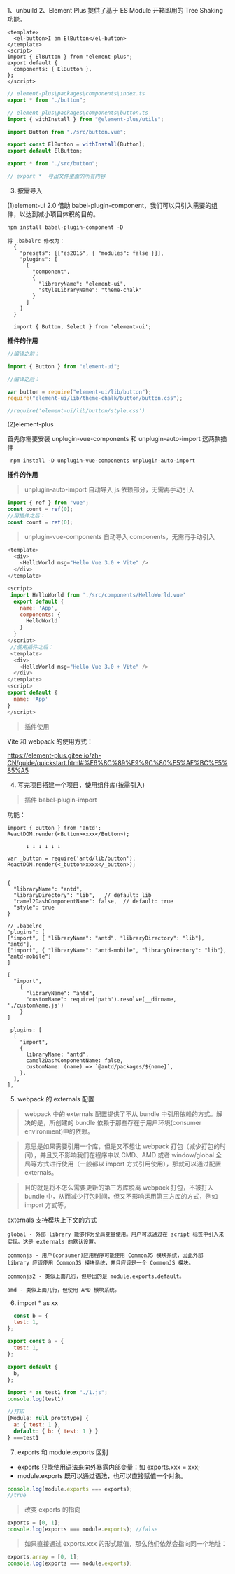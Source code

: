 1、unbuild
2、Element Plus 提供了基于 ES Module 开箱即用的 Tree Shaking 功能。

```vue
<template>
  <el-button>I am ElButton</el-button>
</template>
<script>
import { ElButton } from "element-plus";
export default {
  components: { ElButton },
};
</script>
```

```js
// element-plus\packages\components\index.ts
export * from "./button";
```

```js
// element-plus\packages\components\button.ts
import { withInstall } from "@element-plus/utils";

import Button from "./src/button.vue";

export const ElButton = withInstall(Button);
export default ElButton;

export * from "./src/button";

// export *  导出文件里面的所有内容
```

3. 按需导入

(1)element-ui 2.0
借助 babel-plugin-component，我们可以只引入需要的组件，以达到减小项目体积的目的。

```
npm install babel-plugin-component -D
```

```
将 .babelrc 修改为：
  {
    "presets": [["es2015", { "modules": false }]],
    "plugins": [
      [
        "component",
        {
          "libraryName": "element-ui",
          "styleLibraryName": "theme-chalk"
        }
      ]
    ]
  }
```

```
  import { Button, Select } from 'element-ui';
```

**插件的作用**

```js
//编译之前：

import { Button } from "element-ui";

//编译之后：

var button = require("element-ui/lib/button");
require("element-ui/lib/theme-chalk/button/button.css");

//require('element-ui/lib/button/style.css')
```

(2)element-plus

首先你需要安装 unplugin-vue-components 和 unplugin-auto-import 这两款插件

```
 npm install -D unplugin-vue-components unplugin-auto-import
```

**插件的作用**

> unplugin-auto-import 自动导入 js 依赖部分，无需再手动引入

```js
import { ref } from "vue";
const count = ref(0);
//用插件之后：
const count = ref(0);
```

> unplugin-vue-components 自动导入 components，无需再手动引入

```js
<template>
  <div>
    <HelloWorld msg="Hello Vue 3.0 + Vite" />
  </div>
</template>

<script>
 import HelloWorld from './src/components/HelloWorld.vue'
  export default {
    name: 'App',
    components: {
      HelloWorld
    }
  }
</script>
 //使用插件之后：
 <template>
  <div>
    <HelloWorld msg="Hello Vue 3.0 + Vite" />
  </div>
</template>
<script>
export default {
  name: 'App'
}
</script>
```

> 插件使用

Vite 和 webpack 的使用方式：

https://element-plus.gitee.io/zh-CN/guide/quickstart.html#%E6%8C%89%E9%9C%80%E5%AF%BC%E5%85%A5

4. 写完项目搭建一个项目，使用组件库(按需引入)

> 插件 babel-plugin-import

功能：

```
import { Button } from 'antd';
ReactDOM.render(<Button>xxxx</Button>);

      ↓ ↓ ↓ ↓ ↓ ↓

var _button = require('antd/lib/button');
ReactDOM.render(<_button>xxxx</_button>);


{
  "libraryName": "antd",
  "libraryDirectory": "lib",   // default: lib
  "camel2DashComponentName": false,  // default: true
  "style": true
}

```

```
// .babelrc
"plugins": [
["import", { "libraryName": "antd", "libraryDirectory": "lib"}, "antd"],
["import", { "libraryName": "antd-mobile", "libraryDirectory": "lib"}, "antd-mobile"]
]

[
  "import",
    {
      "libraryName": "antd",
      "customName": require('path').resolve(__dirname, './customName.js')
    }
]

 plugins: [
  [
    "import",
    {
      libraryName: "antd",
      camel2DashComponentName: false,
      customName: (name) => `@antd/packages/${name}`,
    },
  ],
],
```

5. webpack 的 externals 配置

> webpack 中的 externals 配置提供了不从 bundle 中引用依赖的方式。解决的是，所创建的 bundle 依赖于那些存在于用户环境(consumer environment)中的依赖。

> 意思是如果需要引用一个库，但是又不想让 webpack 打包（减少打包的时间），并且又不影响我们在程序中以 CMD、AMD 或者 window/global 全局等方式进行使用（一般都以 import 方式引用使用），那就可以通过配置 externals。

> 目的就是将不怎么需要更新的第三方库脱离 webpack 打包，不被打入 bundle 中，从而减少打包时间，但又不影响运用第三方库的方式，例如 import 方式等。

externals 支持模块上下文的方式

```
global - 外部 library 能够作为全局变量使用。用户可以通过在 script 标签中引入来实现。这是 externals 的默认设置。

commonjs - 用户(consumer)应用程序可能使用 CommonJS 模块系统，因此外部 library 应该使用 CommonJS 模块系统，并且应该是一个 CommonJS 模块。

commonjs2 - 类似上面几行，但导出的是 module.exports.default。

amd - 类似上面几行，但使用 AMD 模块系统。

```

6. import \* as xx
<!-- 导出文件里面的所有内容 -->

```1.js
  const b = {
  test: 1,
};

export const a = {
  test: 1,
};

export default {
  b,
};

```

```js
import * as test1 from "./1.js";
console.log(test1)

//打印
[Module: null prototype] {
  a: { test: 1 },
  default: { b: { test: 1 } }
} ===test1
```

7. exports 和 module.exports 区别

- exports 只能使用语法来向外暴露内部变量：如 exports.xxx = xxx;
- module.exports 既可以通过语法，也可以直接赋值一个对象。

```js
console.log(module.exports === exports);
//true
```

> 改变 exports 的指向

```js
exports = [0, 1];
console.log(exports === module.exports); //false
```

> 如果直接通过 exports.xxx 的形式赋值，那么他们依然会指向同一个地址：

```js
exports.array = [0, 1];
console.log(exports === module.exports);
```
